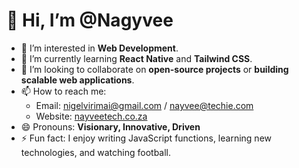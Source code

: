 # 👋 Hi, I’m @Nagyvee

- 👀 I’m interested in **Web Development**.
- 🌱 I’m currently learning **React Native** and **Tailwind CSS**.
- 💞️ I’m looking to collaborate on **open-source projects** or **building scalable web applications**.
- 📫 How to reach me:
  - Email: nigelvirimai@gmail.com / nayvee@techie.com
  - Website: [nayveetech.co.za](https://www.nayveetech.co.za)
- 😄 Pronouns: **Visionary, Innovative, Driven**
- ⚡ Fun fact: I enjoy writing JavaScript functions, learning new technologies, and watching football.

